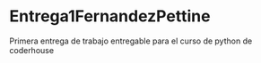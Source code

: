 # Entrega1FernandezPettine
Primera entrega de trabajo entregable para el curso de python de coderhouse
